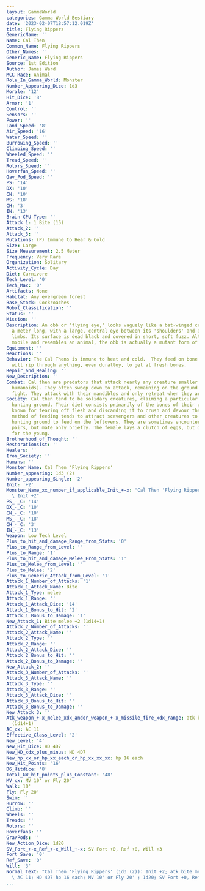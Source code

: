 ```yaml
---
layout: GammaWorld
categories: Gamma World Bestiary
date: '2023-02-07T18:57:12.019Z'
title: Flying Rippers
GenericName: ''
Name: Cal Then
Common_Name: Flying Rippers
Other_Names: ''
Generic_Name: Flying Rippers
Source: 1st Edition
Author: James Ward
MCC Race: Animal
Role_In_Gamma_World: Monster
Number_Appearing_Dice: 1d3
Morale: '12'
Hit_Dice: '8'
Armor: '1'
Control: ''
Sensors: ''
Power: ''
Land_Speed: '8'
Air_Speed: '16'
Water_Speed: ''
Burrowing_Speed: ''
Climbing_Speed: ''
Wheeled_Speed: ''
Tread_Speed: ''
Rotors_Speed: ''
Hoverfan_Speed: ''
Gav_Pod_Speed: ''
PS: '14'
DX: '10'
CN: '10'
MS: '18'
CH: '3'
IN: '13'
Brain-CPU Type: ''
Attack_1: 1 Bite (15)
Attack_2: ''
Attack_3: ''
Mutations: (P) Immune to Hear & Cold
Size: Large
Size_Measurement: 2.5 Meter
Frequency: Very Rare
Organization: Solitary
Activity_Cycle: Day
Diet: Carnivore
Tech_Level: '0'
Tech_Max: '0'
Artifacts: None
Habitat: Any evergreen forest
Base_Stock: Cockroaches
Robot_Classification: ''
Status: ''
Mission: ''
Description: An obb or 'flying eye,' looks vaguely like a bat-winged creature about
  a meter long, with a large, central eye between its 'shoulders' and a pair of clawed
  limbs. Its surface is dead black and covered in short, soft fuzz. Although it's
  mobile and resembles an animal, the obb is actually a mutant form of fungus.
Equipment: ''
Reactions: ''
Behavior: The Cal Thens is immune to heat and cold.  They feed on bone marrow and
  will rip through anything, even duralloy, to get at fresh bones.
Repair_and_Healing: ''
New_Description: ''
Combat: Cal then are predators that attack nearly any creature smaller than them (including
  humanoids). They often swoop down to attack, remaining on the ground while they
  fight. They attack with their mandibles and only retreat when they are badly wounded.
Society: Cal then tend to be solidary creatures, claiming a particular area as their
  hunting ground. Their diet consists primarily of the bones of their prey, and they're
  known for tearing off flesh and discarding it to crush and devour the bones. Their
  method of feeding tends to attract scavengers and other creatures to a cal then's
  hunting ground to feed on the leftovers. They are sometimes encountered in mated
  pairs, but mate only briefly. The female lays a clutch of eggs, but does not care
  for the young.
Brotherhood_of_Thought: ''
Restorationsist: ''
Healers: ''
Iron_Society: ''
Humans: ''
Monster_Name: Cal Then 'Flying Rippers'
Number_appearing: 1d3 (2)
Number_appearing_Single: '2'
Init: '+2'
Monster_Name_xx_number_if_applicable_Init_+-x: "Cal Then 'Flying Rippers' (1d3 (2)):\
  \ Init +2"
PS_-_C: '14'
DX_-_C: '10'
CN_-_C: '10'
MS_-_C: '18'
CH_-_C: '3'
IN_-_C: '13'
Weapon: Low Tech Level
Plus_to_hit_and_damage_Range_from_Stats: '0'
Plus_to_Range_from_Level: ''
Plus_to_Range: '1'
Plus_to_hit_and_damage_Melee_From_Stats: '1'
Plus_to_Melee_from_Level: ''
Plus_to_Melee: '2'
Plus_to_Generic_Attack_from_Level: '1'
Attack_1_Number_of_Attacks: '1'
Attack_1_Attack_Name: Bite
Attack_1_Type: melee
Attack_1_Range: ''
Attack_1_Attack_Dice: '14'
Attack_1_Bonus_to_Hit: '2'
Attack_1_Bonus_to_Damage: '1'
New_Attack_1: Bite melee +2 (1d14+1)
Attack_2_Number_of_Attacks: ''
Attack_2_Attack_Name: ''
Attack_2_Type: ''
Attack_2_Range: ''
Attack_2_Attack_Dice: ''
Attack_2_Bonus_to_Hit: ''
Attack_2_Bonus_to_Damage: ''
New_Attack_2: ''
Attack_3_Number_of_Attacks: ''
Attack_3_Attack_Name: ''
Attack_3_Type: ''
Attack_3_Range: ''
Attack_3_Attack_Dice: ''
Attack_3_Bonus_to_Hit: ''
Attack_3_Bonus_to_Damage: ''
New_Attack_3: ''
Atk_weapon_+-x_melee_xdx_andor_weapon_+-x_missile_fire_xdx_range: atk bite melee +2
  (1d14+1)
AC_xx: AC 11
Effective_Class_Level: '2'
New_Level: '4'
New_Hit_Dice: HD 4D7
New_HD_xdx_plus_minus: HD 4D7
New_hp_xx_or_hp_xx_each_or_hp_xx_xx_xx: hp 16 each
New_Hit_Points: '16'
D6_Hitdice: '8'
Total_GW_hit_points_plus_Constant: '48'
MV_xx: MV 10' or Fly 20'
Walk: 10'
Fly: Fly 20'
Swim: ''
Burrow: ''
Climb: ''
Wheels: ''
Treads: ''
Rotors: ''
Hoverfans: ''
GravPods: ''
New_Action_Dice: 1d20
SV_Fort_+-x_Ref_+-x_Will_+-x: SV Fort +0, Ref +0, Will +3
Fort_Save: '0'
Ref_Save: '0'
Will: '3'
Normal_Text: "Cal Then 'Flying Rippers' (1d3 (2)): Init +2; atk bite melee +2 (1d14+1);\
  \ AC 11; HD 4D7 hp 16 each; MV 10' or Fly 20' ; 1d20; SV Fort +0, Ref +0, Will +3"
...
```

